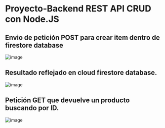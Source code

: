 # Proyecto-Backend REST API CRUD con Node.JS

## Envio de petición POST para crear item dentro de firestore database
![image](https://user-images.githubusercontent.com/88942550/202056508-abfe64be-7afe-49c2-bd6a-4fbe24d77aa3.png)

## Resultado reflejado en cloud firestore database.
![image](https://user-images.githubusercontent.com/88942550/202056603-63cf26f1-807c-434e-b3b0-eb56db7e70c3.png)

## Petición GET que devuelve un producto buscando por ID.
![image](https://user-images.githubusercontent.com/88942550/202058899-57991091-b632-48df-b15e-67b1392312a7.png)
